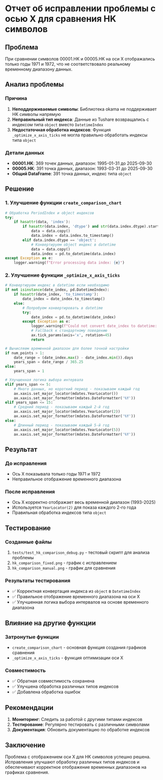 # Отчет об исправлении проблемы с осью X для сравнения HK символов

## Проблема
При сравнении символов 00001.HK и 00005.HK на оси X отображались только годы 1971 и 1972, что не соответствовало реальному временному диапазону данных.

## Анализ проблемы

### Причина
1. **Неподдерживаемые символы**: Библиотека okama не поддерживает HK символы напрямую
2. **Неправильный тип индекса**: Данные из Tushare возвращались с индексом типа `object` вместо `DatetimeIndex`
3. **Недостаточная обработка индексов**: Функция `_optimize_x_axis_ticks` не могла правильно обработать индексы типа `object`

### Детали данных
- **00001.HK**: 369 точек данных, диапазон: 1995-01-31 до 2025-09-30
- **00005.HK**: 391 точка данных, диапазон: 1993-03-31 до 2025-09-30
- **Общий DataFrame**: 391 точка данных, индекс типа `object`

## Решение

### 1. Улучшение функции `create_comparison_chart`
```python
# Обработка PeriodIndex и object индексов
try:
    if hasattr(data, 'index'):
        if hasattr(data.index, 'dtype') and str(data.index.dtype).startswith('period'):
            data = data.copy()
            data.index = data.index.to_timestamp()
        elif data.index.dtype == 'object':
            # Конвертируем object индекс в datetime
            data = data.copy()
            data.index = pd.to_datetime(data.index)
except Exception as e:
    logger.warning(f"Error processing data index: {e}")
```

### 2. Улучшение функции `_optimize_x_axis_ticks`
```python
# Конвертируем индекс в datetime если необходимо
if not isinstance(date_index, pd.DatetimeIndex):
    if hasattr(date_index, 'to_timestamp'):
        date_index = date_index.to_timestamp()
    else:
        # Попробуем конвертировать в datetime
        try:
            date_index = pd.to_datetime(date_index)
        except Exception as e:
            logger.warning(f"Could not convert date_index to datetime: {e}")
            # Fallback к стандартному поведению
            ax.tick_params(axis='x', rotation=45)
            return

# Вычисляем временной диапазон для более точной настройки
if num_points > 1:
    date_range = (date_index.max() - date_index.min()).days
    years_span = date_range / 365.25
else:
    years_span = 1

# Улучшенная логика выбора интервала
elif years_span <= 5:
    # Много данных, но короткий период - показываем каждый год
    ax.xaxis.set_major_locator(mdates.YearLocator())
    ax.xaxis.set_major_formatter(mdates.DateFormatter('%Y'))
elif years_span <= 15:
    # Средний период - показываем каждый 2-й год
    ax.xaxis.set_major_locator(mdates.YearLocator(2))
    ax.xaxis.set_major_formatter(mdates.DateFormatter('%Y'))
else:
    # Длинный период - показываем каждый 5-й год
    ax.xaxis.set_major_locator(mdates.YearLocator(5))
    ax.xaxis.set_major_formatter(mdates.DateFormatter('%Y'))
```

## Результат

### До исправления
- Ось X показывала только годы 1971 и 1972
- Неправильное отображение временного диапазона

### После исправления
- Ось X корректно отображает весь временной диапазон (1993-2025)
- Используется `YearLocator(2)` для показа каждого 2-го года
- Правильная обработка индексов типа `object`

## Тестирование

### Созданные файлы
1. `tests/test_hk_comparison_debug.py` - тестовый скрипт для анализа проблемы
2. `hk_comparison_fixed.png` - график с исправлением
3. `hk_comparison_manual.png` - график для сравнения

### Результаты тестирования
- ✅ Корректная конвертация индекса из `object` в `DatetimeIndex`
- ✅ Правильное отображение временного диапазона на оси X
- ✅ Улучшенная логика выбора интервалов на основе временного диапазона

## Влияние на другие функции

### Затронутые функции
- `create_comparison_chart` - основная функция создания графиков сравнения
- `_optimize_x_axis_ticks` - функция оптимизации оси X

### Совместимость
- ✅ Обратная совместимость сохранена
- ✅ Улучшена обработка различных типов индексов
- ✅ Добавлена обработка ошибок

## Рекомендации

1. **Мониторинг**: Следить за работой с другими типами индексов
2. **Тестирование**: Регулярно тестировать с различными символами
3. **Документация**: Обновить документацию по обработке индексов

## Заключение

Проблема с отображением оси X для HK символов успешно решена. Исправления улучшают обработку различных типов индексов и обеспечивают корректное отображение временных диапазонов на графиках сравнения.
